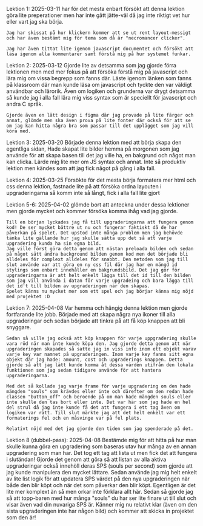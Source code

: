 Lektion 1: 2025-03-11
    har för det mesta enbart försökt att denna lektion göra lite preperationer men har inte gått jätte-väl då jag inte riktigt vet hur eller vart jag ska börja.

    Jag har skissat på hur klickern kommer att se ut rent layout-messigt och har även bestämt mig för tema som då är "necromancer clicker".

    Jag har även tittat lite igenom javascript documentet och försökt att läsa igenom alla kommentarer samt förstå mig på hur systemet funkar.

Lektion 2: 2025-03-12
    Gjorde lite av detsamma som jag gjorde förra lektionen men med mer fokus på att försöka förstå mig på javascript och lära mig om vissa begrepp som fanns där. Läste igenom länken som fanns på klassroom där man kunde läsa om javascript och tyckte den var väldigt användbar och lärorik. Även om logiken och grunderna var drygt detsamma så kunde jag i alla fall lära mig viss syntax som är speciellt för javascript och andra C språk.

    Gjorde även en lätt design i figma där jag provade på lite färger och annat, glömde men ska även prova på lite fonter där också för att se om jag kan hitta några bra som passar till det upplägget som jag vill köra med.

Lektion 3: 2025-03-20
    Började denna lektion med att börja skapa den egentliga sidan, Hade skapat lite bilder hemma på morgonen som jag använde för att skapa basen till det jag ville ha, en bakgrund och något man kan clicka. Lärde mig lite mer om JS syntax och annat. Inte så produktiv lektion men kändes som att jag fick något på gång i alla fall.

Lektion 4: 2025-03-25
    Försökte för det mesta börja formatera mer html och css denna lektion, fastnade lite på att försöka ordna layouten i upgraderingarna så komm inte så långt, fick i alla fall lite gjort

Lektion 5-6: 2025-04-02
    glömde bort att anteckna under dessa lektioner men gjorde mycket och kommer försöka komma ihåg vad jag gjorde.

    Till en början lyckades jag få till upgraderingarna att fungera genom kod! De ser mycket bättre ut nu och fungerar faktiskt då de har påverkan på spelet. Det upstod inte många problem men jag behövde tänka lite gällande hur jag skulle sätta upp det så att varje upgradering kunda ha sin egna bild. 
    Jag ville först göra detta genom att nästan preloada bilden och sedan på något sätt ändra background bilden genom kod men det började bli alldeles för complext alldeles för snabbt. Den metoden som jag till slut använde var att göra en ny css fil där jag har en mängd id stylings som enbart innehåller en bakgrundsbild. Det jag gör för upgraderingarna är att helt enkelt lägga till det id till den bilden som jag vill använda i datan för varje upgradeing och bara lägga till det id't till bilden av upgraderingen när den skapas.
    Spelet känns nu mycket mer som ett spel och jag börjar känna mig nöjd med projektet :D

Lektion 7: 2025-04-08
    Var hemma och hängig denna lektion men gjorde fortfarande lite jobb. Började med att skapa några nya ikoner till alla upgraderingar och sedan började att tinkra på att få köp knappen att bli snyggare.

    Sedan så ville jag också att köp knappen för varje uppgradering skulle vara röd när man inte kunde köpa den. Jag gjorde detta genom att när upgraderingen skapades så satte jag in viss info inom ett objekt varav varje key var namnet på upgraderingen. Inom varje key fanns sitt egna objekt där jag hade: amount, cost och upgraderings knappen. Detta gjorde så att jag lätt kunde komma åt dessa värden utifrån den lokala funktionen som jag sedan tidigare använde för att hantera upgraderingarna.

    Med det så kollade jag varje frame för varje upgradering om den hade mängden "souls" som krävdes eller inte och därefter om den redan hade classen "button_off" och beroende på om man hade mängden souls eller inte skulle den tas bort eller inte. Det var här som jag hade en hel del strul då jag inte kunde få det att fungera i ett tag även om logiken var rätt. Till slut märkte jag att det helt enkelt var ett formaterings fel och en måsvinge var på fel plats.

    Relativt nöjd med det jag gjorde den tiden som jag spenderade på det.

Lektion 8 (dubbel-pass): 2025-04-08
    Bestämde mig för att hitta på hur man skulle kunna göra en upgradering som baseras utav hur många av en annan upgradering som man har. Det tog ett tag att lista ut men fick det att fungera i slutändan! Gjorde det genom att göra så att listan av alla aktiva upgraderingar också innehöll deras SPS (souls per second) som gjorde att jag kunde manipulera den mycket lättare. Sedan använde jag mig helt enkelt av lite list logik för att updatera SPS värdet på den nya upgraderingen när både den blir köpt och när det som påverkar den blir köpt. Egentligen är det lite mer komplext än så men orkar inte förklara allt här.
    Sedan så gjorde jag så att topp-baren med hur många "souls" du har ser lite finare ut till slut och visar även vad din nuvariga SPS är. 
    Känner mig nu relativt klar (även om den sista upgraderingen inte har någon bild) och kommer att skicka in projektet som den är!


